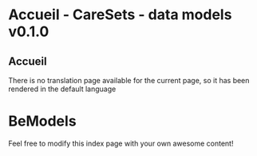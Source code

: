 # Accueil - CareSets - data models v0.1.0

## Accueil

 
There is no translation page available for the current page, so it has been rendered in the default language 

# BeModels

Feel free to modify this index page with your own awesome content!

